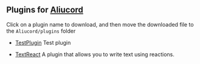 ## Plugins for [Aliucord](https://github.com/Aliucord)

Click on a plugin name to download, and then move the downloaded file to the `Aliucord/plugins` folder

- [TestPlugin](https://github.com/ArjixWasTaken/aliucord-plugins/raw/builds/TestPlugin.zip )
Test plugin

- [TextReact](https://github.com/ArjixWasTaken/aliucord-plugins/raw/builds/TextReact.zip )
A plugin that allows you to write text using reactions.
